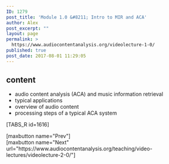 ```yaml
---
ID: 1279
post_title: 'Module 1.0 &#8211; Intro to MIR and ACA'
author: Alex
post_excerpt: ""
layout: page
permalink: >
  https://www.audiocontentanalysis.org/videolecture-1-0/
published: true
post_date: 2017-08-01 11:29:05
---
```

<h2>content</h2>
<ul>
 	<li>audio content analysis (ACA) and music information retrieval</li>
 	<li>typical applications</li>
 	<li>overview of audio content</li>
 	<li>processing steps of a typical ACA system</li>
</ul>
[TABS_R id=1616]
<p style="text-align: left;">[maxbutton name="Prev"]<span style="float: right;">[maxbutton name="Next" url="https://www.audiocontentanalysis.org/teaching/video-lectures/videolecture-2-0/"]</span></p>